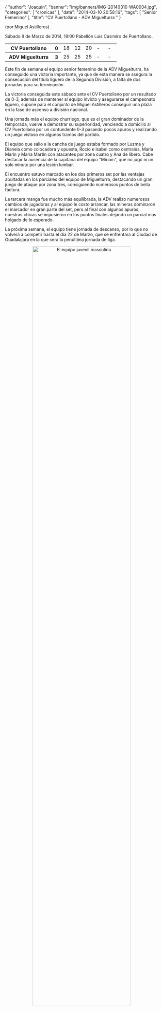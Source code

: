 {
  "author": "Joaquín", 
  "banner": "img/banners/IMG-20140310-WA0004.jpg", 
  "categories": [
    "cronicas"
  ], 
  "date": "2014-03-10 20:58:16", 
  "tags": [
    "Senior Femenino"
  ], 
  "title": "CV Puertollano - ADV Miguelturra "
}

(por Miguel Astilleros)

Sábado 8 de Marzo de 2014, 18:00 Pabellón Luis Casimiro de Puertollano.

<table>
  <tr>
    <th>CV Puertollano</th><th>0</th>
    <td width="10%">18</td>
    <td width="10%">12</td>
    <td width="10%">20</td>
    <td width="10%">-</td>
    <td width="10%">-</td>
  </tr>
  <tr>
    <th width="*">ADV Miguelturra</th><th>3</th>
    <td width="10%">25</td>
    <td width="10%">25</td>
    <td width="10%">25</td>
    <td width="10%">-</td>
    <td width="10%">-</td>
  </tr>
</table>

Este fin de semana el equipo senior femenino de la ADV Miguelturra, ha conseguido una victoria importante, ya que de esta manera se asegura la consecución del titulo liguero de la Segunda División, a falta de dos jornadas para su terminación.

La victoria conseguida este sábado ante el CV Puertollano por un resultado de 0-3, además de mantener al equipo invicto y asegurarse el campeonato liguero, supone para el conjunto de Miguel Astilleros conseguir una plaza en la fase de ascenso a división nacional.

Una jornada más el equipo churriego, que es el gran dominador de la temporada, vuelve a demostrar su superioridad, venciendo a domicilio al CV Puertollano por un contundente 0-3 pasando pocos apuros y realizando un juego vistoso en algunos tramos del partido.

El equipo que salio a la cancha de juego estaba formado por Luzma y Dianela como colocadora y opuesta, Rocío e Isabel como centrales, María Marín y María Martín con atacantes por zona cuatro y Ana de líbero. Cabe destacar la ausencia de la capitana del equipo "Miriam", que no jugó ni un solo minuto por una lesión lumbar.

El encuentro estuvo marcado en los dos primeros set por las ventajas abultadas en los parciales del equipo de Miguelturra,  destacando un gran juego de ataque por zona tres, consiguiendo numerosos puntos de bella factura.

La tercera manga fue mucho más equilibrada, la ADV realizo numerosos cambios de jugadoras y al equipo le costo arrancar, las mineras dominaron el marcador en gran parte del set, pero al final con algunos apuros, nuestras chicas se impusieron en los puntos finales dejando un parcial mas holgado de lo esperado.

La próxima semana, el equipo tiene jornada de descanso, por lo que no volverá a competir hasta el día 22 de Marzo, que se enfrentara al Ciudad de Guadalajara en la que sera la penúltima jornada de liga.  

<center>
<a target="_new" href="http://www.advmiguelturra.org/img/banners/IMG-20140310-WA0004.jpg"> 
<img alt="El equipo juvenil masculino" width="80%" align="center" src="http://www.advmiguelturra.org/img/banners/IMG-20140310-WA0004.jpg"/> </a>
</center>

